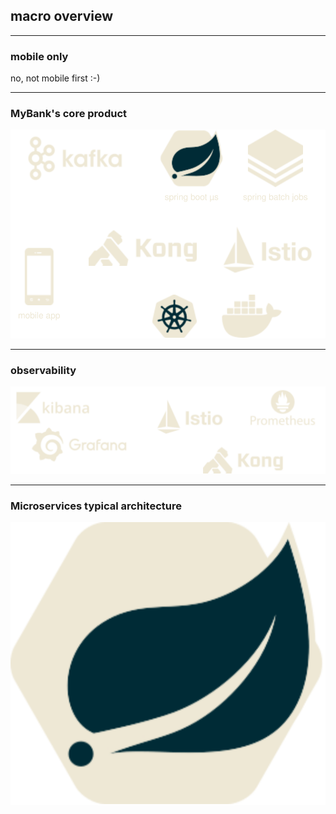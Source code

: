 ## macro overview

------

### mobile only
no, not mobile first :-)

------

### MyBank's core product
<img src="svg/overview/core-product.svg"/>

------

### observability
<img src="svg/overview/observability.svg"/>

------

### Microservices typical architecture
<img src="svg/overview/typical-architecture.svg"/>
